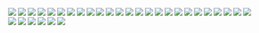 ![](https://github.com/FedorIvachev/IoThingsLab-ReadmeFiles/blob/master/Readme/Files/SteamVRSetupTutorial/1.png)
![](https://github.com/FedorIvachev/IoThingsLab-ReadmeFiles/blob/master/Readme/Files/SteamVRSetupTutorial/2.png)
![](https://github.com/FedorIvachev/IoThingsLab-ReadmeFiles/blob/master/Readme/Files/SteamVRSetupTutorial/3.png)
![](https://github.com/FedorIvachev/IoThingsLab-ReadmeFiles/blob/master/Readme/Files/SteamVRSetupTutorial/4.png)
![](https://github.com/FedorIvachev/IoThingsLab-ReadmeFiles/blob/master/Readme/Files/SteamVRSetupTutorial/5.png)
![](https://github.com/FedorIvachev/IoThingsLab-ReadmeFiles/blob/master/Readme/Files/SteamVRSetupTutorial/6.png)
![](https://github.com/FedorIvachev/IoThingsLab-ReadmeFiles/blob/master/Readme/Files/SteamVRSetupTutorial/7.png)
![](https://github.com/FedorIvachev/IoThingsLab-ReadmeFiles/blob/master/Readme/Files/SteamVRSetupTutorial/8.png)
![](https://github.com/FedorIvachev/IoThingsLab-ReadmeFiles/blob/master/Readme/Files/SteamVRSetupTutorial/9.png)
![](https://github.com/FedorIvachev/IoThingsLab-ReadmeFiles/blob/master/Readme/Files/SteamVRSetupTutorial/10.png)
![](https://github.com/FedorIvachev/IoThingsLab-ReadmeFiles/blob/master/Readme/Files/SteamVRSetupTutorial/11.png)
![](https://github.com/FedorIvachev/IoThingsLab-ReadmeFiles/blob/master/Readme/Files/SteamVRSetupTutorial/12.png)
![](https://github.com/FedorIvachev/IoThingsLab-ReadmeFiles/blob/master/Readme/Files/SteamVRSetupTutorial/13.png)
![](https://github.com/FedorIvachev/IoThingsLab-ReadmeFiles/blob/master/Readme/Files/SteamVRSetupTutorial/14.png)
![](https://github.com/FedorIvachev/IoThingsLab-ReadmeFiles/blob/master/Readme/Files/SteamVRSetupTutorial/15.png)
![](https://github.com/FedorIvachev/IoThingsLab-ReadmeFiles/blob/master/Readme/Files/SteamVRSetupTutorial/16.png)
![](https://github.com/FedorIvachev/IoThingsLab-ReadmeFiles/blob/master/Readme/Files/SteamVRSetupTutorial/17.png)
![](https://github.com/FedorIvachev/IoThingsLab-ReadmeFiles/blob/master/Readme/Files/SteamVRSetupTutorial/18.png)
![](https://github.com/FedorIvachev/IoThingsLab-ReadmeFiles/blob/master/Readme/Files/SteamVRSetupTutorial/19.png)
![](https://github.com/FedorIvachev/IoThingsLab-ReadmeFiles/blob/master/Readme/Files/SteamVRSetupTutorial/20.png)
![](https://github.com/FedorIvachev/IoThingsLab-ReadmeFiles/blob/master/Readme/Files/SteamVRSetupTutorial/21.png)
![](https://github.com/FedorIvachev/IoThingsLab-ReadmeFiles/blob/master/Readme/Files/SteamVRSetupTutorial/22.png)
![](https://github.com/FedorIvachev/IoThingsLab-ReadmeFiles/blob/master/Readme/Files/SteamVRSetupTutorial/23.png)
![](https://github.com/FedorIvachev/IoThingsLab-ReadmeFiles/blob/master/Readme/Files/SteamVRSetupTutorial/24.png)
![](https://github.com/FedorIvachev/IoThingsLab-ReadmeFiles/blob/master/Readme/Files/SteamVRSetupTutorial/25.png)
![](https://github.com/FedorIvachev/IoThingsLab-ReadmeFiles/blob/master/Readme/Files/SteamVRSetupTutorial/26.png)
![](https://github.com/FedorIvachev/IoThingsLab-ReadmeFiles/blob/master/Readme/Files/SteamVRSetupTutorial/27.png)
![](https://github.com/FedorIvachev/IoThingsLab-ReadmeFiles/blob/master/Readme/Files/SteamVRSetupTutorial/28.png)
![](https://github.com/FedorIvachev/IoThingsLab-ReadmeFiles/blob/master/Readme/Files/SteamVRSetupTutorial/29.png)
![](https://github.com/FedorIvachev/IoThingsLab-ReadmeFiles/blob/master/Readme/Files/SteamVRSetupTutorial/30.png)
![](https://github.com/FedorIvachev/IoThingsLab-ReadmeFiles/blob/master/Readme/Files/SteamVRSetupTutorial/31.png)
